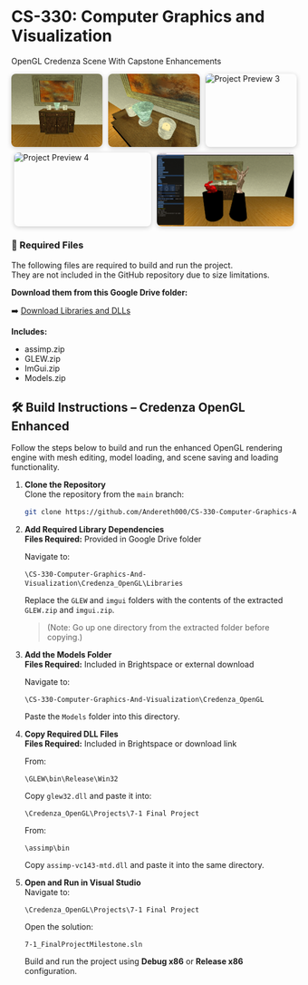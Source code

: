 # CS-330: Computer Graphics and Visualization  
OpenGL Credenza Scene With Capstone Enhancements

<div style="display: flex; flex-wrap: wrap; gap: 10px; justify-content: center;">

  <img src="https://github.com/Andereth000/CS-330-Computer-Graphics-And-Visualization/blob/main/Images/Final_Project_1.png?raw=true" alt="Project Preview 1" style="width: 32%; max-width: 400px; border-radius: 8px; box-shadow: 0 2px 8px rgba(0,0,0,0.2);">

  <img src="https://github.com/Andereth000/CS-330-Computer-Graphics-And-Visualization/blob/main/Images/Final_Project_2.png?raw=true" alt="Project Preview 2" style="width: 32%; max-width: 400px; border-radius: 8px; box-shadow: 0 2px 8px rgba(0,0,0,0.2);">

  <img src="https://github.com/Andereth000/CS-330-Computer-Graphics-And-Visualization/blob/main/Images/enhancement_1.png?raw=true" alt="Project Preview 3" style="width: 32%; max-width: 400px; border-radius: 8px; box-shadow: 0 2px 8px rgba(0,0,0,0.2);">

  <img src="https://github.com/Andereth000/CS-330-Computer-Graphics-And-Visualization/blob/main/Images/enhancement_2.png?raw=true" alt="Project Preview 4" style="width: 48%; max-width: 500px; border-radius: 8px; box-shadow: 0 2px 8px rgba(0,0,0,0.2);">

  <img src="https://github.com/Andereth000/CS-330-Computer-Graphics-And-Visualization/blob/main/Images/enhancement_3.png?raw=true" alt="Project Preview 5" style="width: 48%; max-width: 500px; border-radius: 8px; box-shadow: 0 2px 8px rgba(0,0,0,0.2);">

</div>

### 🔗 Required Files

The following files are required to build and run the project.  
They are not included in the GitHub repository due to size limitations.

**Download them from this Google Drive folder:**

➡️ [Download Libraries and DLLs](https://drive.google.com/drive/folders/1e7LxHdDf2Xe31Ot5mpjnGtcvM-U3H7L7?usp=sharing)

**Includes:**
- assimp.zip
- GLEW.zip
- ImGui.zip
- Models.zip

## 🛠️ Build Instructions – Credenza OpenGL Enhanced

Follow the steps below to build and run the enhanced OpenGL rendering engine with mesh editing, model loading, and scene saving and loading functionality.

1. **Clone the Repository**  
   Clone the repository from the `main` branch:

   ```bash
   git clone https://github.com/Andereth000/CS-330-Computer-Graphics-And-Visualization.git
   ```

2. **Add Required Library Dependencies**  
   **Files Required:** Provided in Google Drive folder

   Navigate to:

   ```
   \CS-330-Computer-Graphics-And-Visualization\Credenza_OpenGL\Libraries
   ```

   Replace the `GLEW` and `imgui` folders with the contents of the extracted `GLEW.zip` and `imgui.zip`.

   > (Note: Go up one directory from the extracted folder before copying.)

3. **Add the Models Folder**  
   **Files Required:** Included in Brightspace or external download

   Navigate to:

   ```
   \CS-330-Computer-Graphics-And-Visualization\Credenza_OpenGL
   ```

   Paste the `Models` folder into this directory.

4. **Copy Required DLL Files**  
   **Files Required:** Included in Brightspace or download link

   From:

   ```
   \GLEW\bin\Release\Win32
   ```

   Copy `glew32.dll` and paste it into:

   ```
   \Credenza_OpenGL\Projects\7-1 Final Project
   ```

   From:

   ```
   \assimp\bin
   ```

   Copy `assimp-vc143-mtd.dll` and paste it into the same directory.

5. **Open and Run in Visual Studio**  
   Navigate to:

   ```
   \Credenza_OpenGL\Projects\7-1 Final Project
   ```

   Open the solution:

   ```
   7-1_FinalProjectMilestone.sln
   ```

   Build and run the project using **Debug x86** or **Release x86** configuration.

